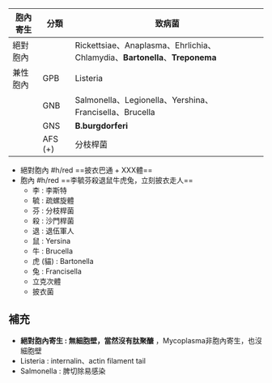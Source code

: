 
| 胞內寄生 | 分類      | 致病菌                                                                    |
| ---- | ------- | ---------------------------------------------------------------------- |
| 絕對胞內 |         | Rickettsiae、Anaplasma、Ehrlichia、Chlamydia、**Bartonella**、**Treponema** |
| 兼性胞內 | GPB     | Listeria                                                               |
|      | GNB     | Salmonella、Legionella、Yershina、Francisella、Brucella                    |
|      | GNS     | **B.burgdorferi**                                                      |
|      | AFS (+) | 分枝桿菌                                                                   |
- 絕對胞內 #h/red ==披衣巴通 + XXX體==
- 胞內 #h/red ==李毓芬殺退鼠牛虎兔，立刻披衣走人==
	- 李 : 李斯特
	- 毓 : 疏螺旋體
	- 芬 : 分枝桿菌
	- 殺 : 沙門桿菌
	- 退 : 退伍軍人
	- 鼠 : Yersina
	- 牛 : Brucella
	- 虎 (貓) : Bartonella
	- 兔 : Francisella  
	- 立克次體  
	- 披衣菌
## 補充
- **絕對胞內寄生 : 無細胞壁，當然沒有肽聚醣** ，Mycoplasma非胞內寄生，也沒細胞壁
- Listeria : internalin、actin filament tail
- Salmonella : 脾切除易感染